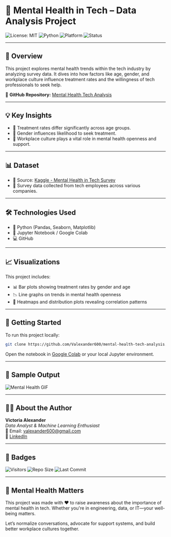 # 🧠 Mental Health in Tech – Data Analysis Project

![License: MIT](https://img.shields.io/badge/License-MIT-yellow.svg)
![Python](https://img.shields.io/badge/Python-3.10-blue)
![Platform](https://img.shields.io/badge/Platform-Google%20Colab-orange)
![Status](https://img.shields.io/badge/Status-Complete-brightgreen)

---

## 📌 Overview
This project explores mental health trends within the tech industry by analyzing survey data. It dives into how factors like age, gender, and workplace culture influence treatment rates and the willingness of tech professionals to seek help.

🔗 **GitHub Repository:** [Mental Health Tech Analysis](https://github.com/Valexander600/mental-health-tech-analysis)

---

## 💡 Key Insights
- 🧓 Treatment rates differ significantly across age groups.
- 🚻 Gender influences likelihood to seek treatment.
- 🏢 Workplace culture plays a vital role in mental health openness and support.

---

## 📊 Dataset
- 📂 Source: [Kaggle - Mental Health in Tech Survey](https://www.kaggle.com/datasets/osmi/mental-health-in-tech-survey)
- 🧾 Survey data collected from tech employees across various companies.

---

## 🛠️ Technologies Used
- 🐍 Python (Pandas, Seaborn, Matplotlib)
- 📓 Jupyter Notebook / Google Colab
- 💻 GitHub

---

## 📈 Visualizations
This project includes:
- 📊 Bar plots showing treatment rates by gender and age
- 📉 Line graphs on trends in mental health openness
- 📌 Heatmaps and distribution plots revealing correlation patterns

---

## 🧪 Getting Started
To run this project locally:
```bash
git clone https://github.com/Valexander600/mental-health-tech-analysis.git
```
Open the notebook in [Google Colab](https://colab.research.google.com/) or your local Jupyter environment.

---

## 📸 Sample Output
![Mental Health GIF](https://i.pinimg.com/originals/ed/ae/c0/edaec0653a394878f2574eb0223020fe.gif)

---

## 👩‍💻 About the Author
**Victoria Alexander**  
_Data Analyst & Machine Learning Enthusiast_  
📧 Email: valexander600@gmail.com  
🔗 [LinkedIn](https://www.linkedin.com/in/victoria-ml-analyst/)

---

## 📛 Badges
![Visitors](https://visitor-badge.laobi.icu/badge?page_id=Valexander600.mental-health-tech-analysis)
![Repo Size](https://img.shields.io/github/repo-size/Valexander600/mental-health-tech-analysis)
![Last Commit](https://img.shields.io/github/last-commit/Valexander600/mental-health-tech-analysis)

---

## 🌱 Mental Health Matters
This project was made with ❤️ to raise awareness about the importance of mental health in tech. Whether you're in engineering, data, or IT—your well-being matters.

Let’s normalize conversations, advocate for support systems, and build better workplace cultures together.

